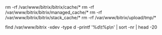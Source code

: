 rm -rf /var/www/bitrix/bitrix/cache/*
rm -rf /var/www/bitrix/bitrix/managed_cache/*
rm -rf /var/www/bitrix/bitrix/stack_cache/*
rm -rf /var/www/bitrix/upload/tmp/*


find /var/www/bitrix -xdev -type d -printf '%d\t%p\n' | sort -nr | head -20
